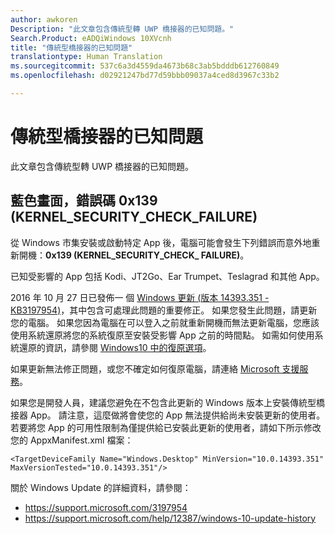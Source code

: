 ```yaml
---
author: awkoren
Description: "此文章包含傳統型轉 UWP 橋接器的已知問題。"
Search.Product: eADQiWindows 10XVcnh
title: "傳統型橋接器的已知問題"
translationtype: Human Translation
ms.sourcegitcommit: 537c6a3d4559da4673b68c3ab5bdddb612760849
ms.openlocfilehash: d02921247bd77d59bbb09037a4ced8d3967c33b2

---
```

# 傳統型橋接器的已知問題

此文章包含傳統型轉 UWP 橋接器的已知問題。

## 藍色畫面，錯誤碼 0x139 (KERNEL_SECURITY_CHECK_FAILURE)

從 Windows 市集安裝或啟動特定 App 後，電腦可能會發生下列錯誤而意外地重新開機：**0x139 (KERNEL\_SECURITY\_CHECK\_ FAILURE)**。

已知受影響的 App 包括 Kodi、JT2Go、Ear Trumpet、Teslagrad 和其他 App。

2016 年 10 月 27 日已發佈一 個 [Windows 更新 (版本 14393.351 - KB3197954)](https://support.microsoft.com/kb/3197954)，其中包含可處理此問題的重要修正。 如果您發生此問題，請更新您的電腦。 如果您因為電腦在可以登入之前就重新開機而無法更新電腦，您應該使用系統還原將您的系統復原至安裝受影響 App 之前的時間點。 如需如何使用系統還原的資訊，請參閱 [Windows10 中的復原選項](https://support.microsoft.com/en-us/help/12415/windows-10-recovery-options)。 

如果更新無法修正問題，或您不確定如何復原電腦，請連絡 [Microsoft 支援服務](https://support.microsoft.com/contactus/)。 

如果您是開發人員，建議您避免在不包含此更新的 Windows 版本上安裝傳統型橋接器 App。 請注意，這麼做將會使您的 App 無法提供給尚未安裝更新的使用者。 若要將您 App 的可用性限制為僅提供給已安裝此更新的使用者，請如下所示修改您的 AppxManifest.xml 檔案：

```<TargetDeviceFamily Name="Windows.Desktop" MinVersion="10.0.14393.351" MaxVersionTested="10.0.14393.351"/>```

關於 Windows Update 的詳細資料，請參閱： 
* https://support.microsoft.com/3197954
* https://support.microsoft.com/help/12387/windows-10-update-history


<!--HONumber=Nov16_HO1-->


